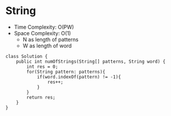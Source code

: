 # String
* Time Complexity: O(PW)
* Space Complexity: O(1)
	* N as length of patterns
    * W as length of word
```
class Solution {
    public int numOfStrings(String[] patterns, String word) {
        int res = 0;
        for(String pattern: patterns){
            if(word.indexOf(pattern) != -1){
                res++;
            }
        }
        return res;
    }
}
```